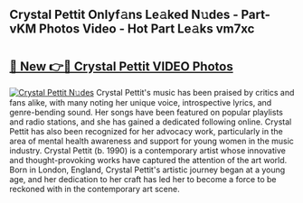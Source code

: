 ## Crystal Pettit Onlyf𝚊ns Le𝚊ked N𝚞des - Part-vKM Photos Video - Hot Part Le𝚊ks vm7xc

# <h2><a href="http://ac48068.deff.icu/?id=Crystal+Pettit">🔗 New 👉🔴 Crystal Pettit VIDEO Photos</a></h2>

[![Crystal Pettit N𝚞des](https://i.imgur.com/rIISA9y.gif)](http://ac48068.deff.icu/?id=Crystal+Pettit)
Crystal Pettit's music has been praised by critics and fans alike, with many noting her unique voice, introspective lyrics, and genre-bending sound. Her songs have been featured on popular playlists and radio stations, and she has gained a dedicated following online. Crystal Pettit has also been recognized for her advocacy work, particularly in the area of mental health awareness and support for young women in the music industry. Crystal Pettit (b. 1990) is a contemporary artist whose innovative and thought-provoking works have captured the attention of the art world. Born in London, England, Crystal Pettit's artistic journey began at a young age, and her dedication to her craft has led her to become a force to be reckoned with in the contemporary art scene.
